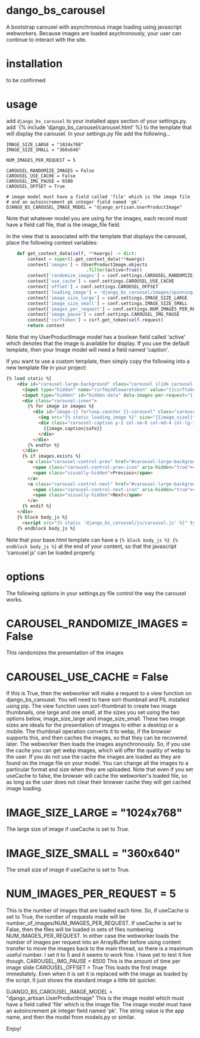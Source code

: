 # dango_bs_carousel
A bootstrap carousel with asynchronous image loading using javascript webworkers.  Because images are loaded asychronously, your user can continue to interact with the site.

# installation
to be confirmed

# usage
add `django_bs_carousel` to your installed apps section of your settings.py.
add `{% include 'django_bs_carousel/carousel.html' %} to the template that will display the carousel.
In your settings.py file add the following...
```
IMAGE_SIZE_LARGE = "1024x768"
IMAGE_SIZE_SMALL = "360x640"

NUM_IMAGES_PER_REQUEST = 5

CAROUSEL_RANDOMIZE_IMAGES = False
CAROUSEL_USE_CACHE = False
CAROUSEL_IMG_PAUSE = 6500
CAROUSEL_OFFSET = True

# image model must have a field called 'file' which is the image file
# and an autoincrement pk integer field named 'pk'.
DJANGO_BS_CAROUSEL_IMAGE_MODEL = "django_artisan.UserProductImage"
```
Note that whatever model you are using for the images, each record must have a field call file, that is the image_file field.

In the view that is associated with the template that displays the carousel, place the following context variables:
```python
    def get_context_data(self, **kwargs) -> dict:
        context = super().get_context_data(**kwargs)
        context['images'] = (UserProductImage.objects
                              .filter(active=True))
        context['randomize_images'] = conf.settings.CAROUSEL_RANDOMIZE_IMAGES
        context['use_cache'] = conf.settings.CAROUSEL_USE_CACHE
        context['offset'] = conf.settings.CAROUSEL_OFFSET
        context['loading_image'] = 'django_bs_carousel/images/spinning-circles.svg'
        context['image_size_large'] = conf.settings.IMAGE_SIZE_LARGE
        context['image_size_small'] = conf.settings.IMAGE_SIZE_SMALL
        context['images_per_request'] = conf.settings.NUM_IMAGES_PER_REQUEST
        context['image_pause'] = conf.settings.CAROUSEL_IMG_PAUSE
        context['csrftoken'] = csrf.get_token(self.request)
        return context

```
Note that my UserProductImage model has a boolean field called 'active' which denotes that the image is available for display.
If you use the default template, then your Image model will need a field named 'caption'.

If you want to use a custom template, then simply copy the following into a new template file in your project:
```html
{% load static %}
    <div id="carousel-large-background" class="carousel slide carousel-fade" data-bs-interval="{{image_pause}}" data-bs-ride="carousel" data-bs-pause="false">
      <input type="hidden" name="csrfmiddlewaretoken" value="{{csrftoken}}">
      <input type="hidden" id="hidden-data" data-images-per-request="{{images_per_request}}" data-use-cache="{{use_cache}}" data-randomize-images="{{randomize_images}}" data-loading-image="{% static loading_image %}" data-image-size-large="{{image_size_large}}" data-image-size-small="{{image_size_small}}" data-offset="{{offset}}">
      <div class="carousel-inner">
        {% for image in images %}
          <div id="image-{{ forloop.counter }}-carousel" class="carousel-item">
            <img src="{% static loading_image %}" size="{{image_size}}" height="100%" class="carousel-image" id="{{image.id}}" data-image-src="{{image.file.url}}">
            <div class="carousel-caption p-2 col-sm-6 col-md-4 col-lg-3 d-md-block text-white">
              {{image.caption|safe}}
            </div>
          </div>
        {% endfor %}
      </div>
      {% if images.exists %}
        <a class="carousel-control-prev" href="#carousel-large-background" role="button" data-bs-slide="prev">
          <span class="carousel-control-prev-icon" aria-hidden="true"></span>
          <span class="visually-hidden">Previous</span>
        </a>
        <a class="carousel-control-next" href="#carousel-large-background" role="button" data-bs-slide="next">
          <span class="carousel-control-next-icon" aria-hidden="true"></span>
          <span class="visually-hidden">Next</span>
        </a>
      {% endif %}
    </div>
    {% block body_js %}
      <script src="{% static 'django_bs_carousel/js/carousel.js' %}" type="application/javascript" referrerpolicy="origin" defer=""></script>
    {% endblock body_js %}
```
Note that your base.html template can have a `{% block body_js %} {% endblock body_js %}` at the end of your content, so that the javascript 'carousel.js' can be loaded properly.

# options
The following options in your settings.py file control the way the carousel works.

# CAROUSEL_RANDOMIZE_IMAGES = False
This randomizes the presentation of the images
# CAROUSEL_USE_CACHE = False
If this is True, then the webworker will make a request to a view function on django_bs_carousel.  You will need to have sorl-thumbnail and PIL installed using pip.  The view function uses sorl-thumbnail to create two image thumbnails, one large and one small, at the sizes you set using the two options below, image_size_large and image_size_small.  These two image sizes are ideals for the presentation of images to either a desktop or a mobile.  The thumbnail operation converts it to webp, if the browser supports this, and then caches the images, so that they can be recovered later.  The webworker then loads the images asynchronously.  So, if you use the cache you can get webp images, which will offer the quality of webp to the user.  If you do not use the cache the images are loaded as they are found on the image file on your model.  You can change all the images to a particular format and size when they are uploaded.  Note that even if you set useCache to false, the browser will cache the webworker's loaded file, so as long as the user does not clear their browser cache they will get cached image loading.
# IMAGE_SIZE_LARGE = "1024x768"
The large size of image if useCache is set to True.
# IMAGE_SIZE_SMALL = "360x640"
The small size of image if useCache is set to True.
# NUM_IMAGES_PER_REQUEST = 5
This is the number of images that are loaded each time.  So, if useCache is set to True, the number of requests made will be number_of_images/NUM_IMAGES_PER_REQUEST.  If useCache is set to False, then the files will be loaded in sets of files numbering NUM_IMAGES_PER_REQUEST.  In either case the webworker loads the number of images per request into an ArrayBuffer before using content transfer to move the images back to the main thread, so there is a maximum useful number.  I set it to 5 and it seems to work fine.  I have yet to test it live though.
CAROUSEL_IMG_PAUSE = 6500
This is the amount of time per image slide
CAROUSEL_OFFSET = True
This loads the first image immediately.  Even when it is set it is replaced with the image as loaded by the script.  It just shows the standard image a little bit quicker.

DJANGO_BS_CAROUSEL_IMAGE_MODEL = "django_artisan.UserProductImage"
This is the image model which must have a field called 'file' which is the image file.  The image model must have an autoincrement pk integer field named 'pk'.
The string value is the app name, and then the model from models.py or similar.

Enjoy!
